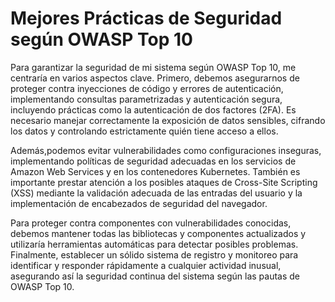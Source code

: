 # Mejores Prácticas de Seguridad según OWASP Top 10
Para garantizar la seguridad de mi sistema según OWASP Top 10, me centraría en varios aspectos clave. Primero, debemos asegurarnos de proteger contra inyecciones de código y errores de autenticación, implementando consultas parametrizadas y autenticación segura, incluyendo prácticas como la autenticación de dos factores (2FA). Es necesario manejar correctamente la exposición de datos sensibles, cifrando los datos y controlando estrictamente quién tiene acceso a ellos.

Además,podemos evitar vulnerabilidades como configuraciones inseguras, implementando políticas de seguridad adecuadas en los servicios de Amazon Web Services y en los contenedores Kubernetes. También es importante prestar  atención a los posibles ataques de Cross-Site Scripting (XSS) mediante la validación adecuada de las entradas del usuario y la implementación de encabezados de seguridad del navegador.

Para proteger contra componentes con vulnerabilidades conocidas, debemos mantener todas las bibliotecas y componentes actualizados y utilizaría herramientas automáticas para detectar posibles problemas. Finalmente, establecer un sólido sistema de registro y monitoreo para identificar y responder rápidamente a cualquier actividad inusual, asegurando así la seguridad continua del sistema según las pautas de OWASP Top 10.
